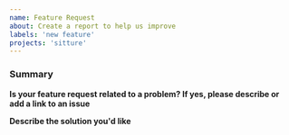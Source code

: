 ```yaml
---
name: Feature Request
about: Create a report to help us improve
labels: 'new feature'
projects: 'sitture'
---
```


### Summary


__Is your feature request related to a problem? If yes, please describe or add a link to an issue__
<!-- A clear and concise description of what the problem is. -->

__Describe the solution you'd like__
<!-- A clear and concise description of what you want to happen. -->